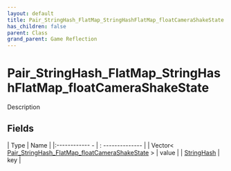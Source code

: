 ```yaml
---
layout: default
title: Pair_StringHash_FlatMap_StringHashFlatMap_floatCameraShakeState
has_children: false
parent: Class
grand_parent: Game Reflection
---
```

# Pair_StringHash_FlatMap_StringHashFlatMap_floatCameraShakeState
Description 

## Fields
| Type | Name |
|:------------ - | : -------------- |
| Vector< [Pair_StringHash_FlatMap_floatCameraShakeState](game-reflection/classes/pair__string_hash__flat_map_float_camera_shake_state.md) > | value |
| [StringHash](game-reflection/classes/string_hash.md) | key |
